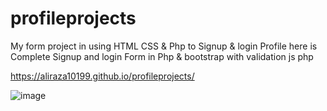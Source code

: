 # profileprojects
My form project in using HTML CSS & Php to Signup & login  Profile
here is Complete Signup and login Form in Php & bootstrap with validation js php


https://aliraza10199.github.io/profileprojects/


![image](https://github.com/user-attachments/assets/5b50d923-ec36-4f71-9382-4be92865dbae)

